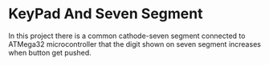 # KeyPad And Seven Segment

In this project there is a common cathode-seven segment connected to ATMega32 microcontroller that the digit shown on seven segment increases when button get pushed.

<img src=""  />
